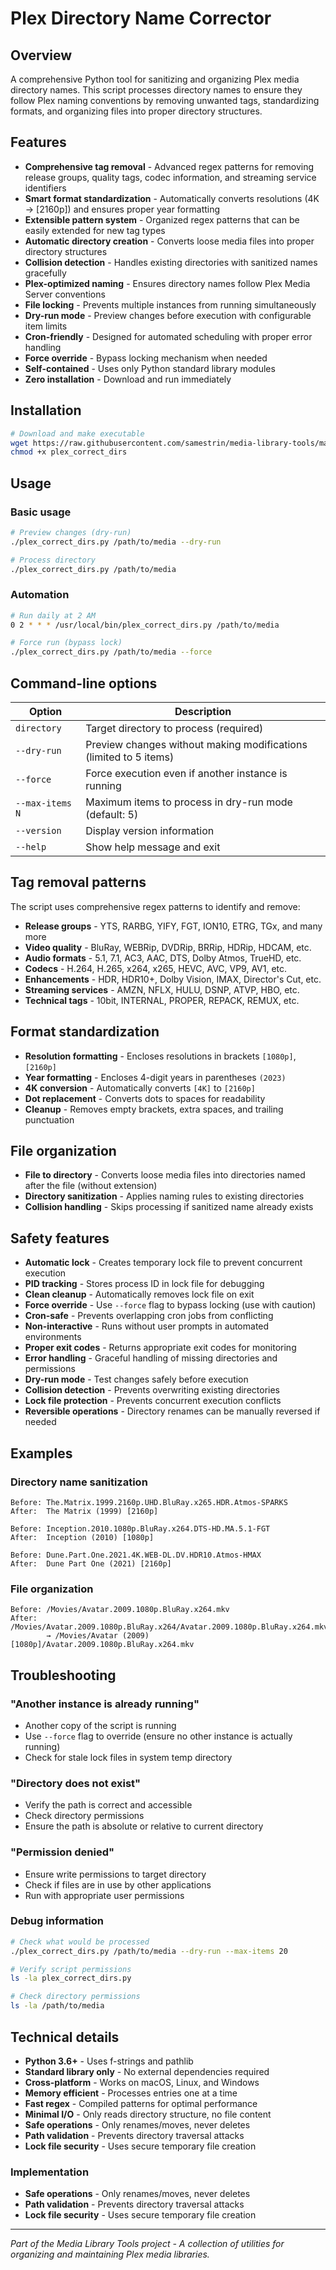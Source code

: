 # Plex Directory Name Corrector

## Overview

A comprehensive Python tool for sanitizing and organizing Plex media directory names. This script processes directory names to ensure they follow Plex naming conventions by removing unwanted tags, standardizing formats, and organizing files into proper directory structures.

## Features

- **Comprehensive tag removal** - Advanced regex patterns for removing release groups, quality tags, codec information, and streaming service identifiers
- **Smart format standardization** - Automatically converts resolutions (4K → [2160p]) and ensures proper year formatting
- **Extensible pattern system** - Organized regex patterns that can be easily extended for new tag types
- **Automatic directory creation** - Converts loose media files into proper directory structures
- **Collision detection** - Handles existing directories with sanitized names gracefully
- **Plex-optimized naming** - Ensures directory names follow Plex Media Server conventions
- **File locking** - Prevents multiple instances from running simultaneously
- **Dry-run mode** - Preview changes before execution with configurable item limits
- **Cron-friendly** - Designed for automated scheduling with proper error handling
- **Force override** - Bypass locking mechanism when needed
- **Self-contained** - Uses only Python standard library modules
- **Zero installation** - Download and run immediately

## Installation

```bash
# Download and make executable
wget https://raw.githubusercontent.com/samestrin/media-library-tools/main/plex/plex_correct_dirs
chmod +x plex_correct_dirs
```

## Usage

### Basic usage
```bash
# Preview changes (dry-run)
./plex_correct_dirs.py /path/to/media --dry-run

# Process directory
./plex_correct_dirs.py /path/to/media
```

### Automation
```bash
# Run daily at 2 AM
0 2 * * * /usr/local/bin/plex_correct_dirs.py /path/to/media

# Force run (bypass lock)
./plex_correct_dirs.py /path/to/media --force
```

## Command-line options

| Option | Description |
|--------|-------------|
| `directory` | Target directory to process (required) |
| `--dry-run` | Preview changes without making modifications (limited to 5 items) |
| `--force` | Force execution even if another instance is running |
| `--max-items N` | Maximum items to process in dry-run mode (default: 5) |
| `--version` | Display version information |
| `--help` | Show help message and exit |

## Tag removal patterns

The script uses comprehensive regex patterns to identify and remove:

- **Release groups** - YTS, RARBG, YIFY, FGT, ION10, ETRG, TGx, and many more
- **Video quality** - BluRay, WEBRip, DVDRip, BRRip, HDRip, HDCAM, etc.
- **Audio formats** - 5.1, 7.1, AC3, AAC, DTS, Dolby Atmos, TrueHD, etc.
- **Codecs** - H.264, H.265, x264, x265, HEVC, AVC, VP9, AV1, etc.
- **Enhancements** - HDR, HDR10+, Dolby Vision, IMAX, Director's Cut, etc.
- **Streaming services** - AMZN, NFLX, HULU, DSNP, ATVP, HBO, etc.
- **Technical tags** - 10bit, INTERNAL, PROPER, REPACK, REMUX, etc.

## Format standardization

- **Resolution formatting** - Encloses resolutions in brackets `[1080p]`, `[2160p]`
- **Year formatting** - Encloses 4-digit years in parentheses `(2023)`
- **4K conversion** - Automatically converts `[4K]` to `[2160p]`
- **Dot replacement** - Converts dots to spaces for readability
- **Cleanup** - Removes empty brackets, extra spaces, and trailing punctuation

## File organization

- **File to directory** - Converts loose media files into directories named after the file (without extension)
- **Directory sanitization** - Applies naming rules to existing directories
- **Collision handling** - Skips processing if sanitized name already exists

## Safety features

- **Automatic lock** - Creates temporary lock file to prevent concurrent execution
- **PID tracking** - Stores process ID in lock file for debugging
- **Clean cleanup** - Automatically removes lock file on exit
- **Force override** - Use `--force` flag to bypass locking (use with caution)
- **Cron-safe** - Prevents overlapping cron jobs from conflicting
- **Non-interactive** - Runs without user prompts in automated environments
- **Proper exit codes** - Returns appropriate exit codes for monitoring
- **Error handling** - Graceful handling of missing directories and permissions
- **Dry-run mode** - Test changes safely before execution
- **Collision detection** - Prevents overwriting existing directories
- **Lock file protection** - Prevents concurrent execution conflicts
- **Reversible operations** - Directory renames can be manually reversed if needed

## Examples

### Directory name sanitization
```
Before: The.Matrix.1999.2160p.UHD.BluRay.x265.HDR.Atmos-SPARKS
After:  The Matrix (1999) [2160p]

Before: Inception.2010.1080p.BluRay.x264.DTS-HD.MA.5.1-FGT
After:  Inception (2010) [1080p]

Before: Dune.Part.One.2021.4K.WEB-DL.DV.HDR10.Atmos-HMAX
After:  Dune Part One (2021) [2160p]
```

### File organization
```
Before: /Movies/Avatar.2009.1080p.BluRay.x264.mkv
After:  /Movies/Avatar.2009.1080p.BluRay.x264/Avatar.2009.1080p.BluRay.x264.mkv
        → /Movies/Avatar (2009) [1080p]/Avatar.2009.1080p.BluRay.x264.mkv
```

## Troubleshooting

### "Another instance is already running"
- Another copy of the script is running
- Use `--force` flag to override (ensure no other instance is actually running)
- Check for stale lock files in system temp directory

### "Directory does not exist"
- Verify the path is correct and accessible
- Check directory permissions
- Ensure the path is absolute or relative to current directory

### "Permission denied"
- Ensure write permissions to target directory
- Check if files are in use by other applications
- Run with appropriate user permissions

### Debug information

```bash
# Check what would be processed
./plex_correct_dirs.py /path/to/media --dry-run --max-items 20

# Verify script permissions
ls -la plex_correct_dirs.py

# Check directory permissions
ls -la /path/to/media
```

## Technical details

- **Python 3.6+** - Uses f-strings and pathlib
- **Standard library only** - No external dependencies required
- **Cross-platform** - Works on macOS, Linux, and Windows
- **Memory efficient** - Processes entries one at a time
- **Fast regex** - Compiled patterns for optimal performance
- **Minimal I/O** - Only reads directory structure, no file content
- **Safe operations** - Only renames/moves, never deletes
- **Path validation** - Prevents directory traversal attacks
- **Lock file security** - Uses secure temporary file creation

### Implementation

- **Safe operations** - Only renames/moves, never deletes
- **Path validation** - Prevents directory traversal attacks
- **Lock file security** - Uses secure temporary file creation

---

*Part of the Media Library Tools project - A collection of utilities for organizing and maintaining Plex media libraries.*